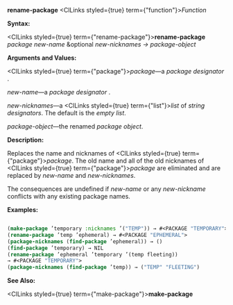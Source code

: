 **rename-package** <ClLinks styled={true} term={"function"}><i>Function</i></ClLinks> 



**Syntax:** 



<ClLinks styled={true} term={"rename-package"}><b>rename-package</b></ClLinks> *package new-name* &amp;optional *new-nicknames → package-object* 



**Arguments and Values:** 



<ClLinks styled={true} term={"package"}><i>package</i></ClLinks>—a *package designator* . 



*new-name*—a *package designator* . 



*new-nicknames*—a <ClLinks styled={true} term={"list"}><i>list</i></ClLinks> of *string designators*. The default is the *empty list*. 



*package-object*—the renamed *package object*. 



**Description:** 



Replaces the name and nicknames of <ClLinks styled={true} term={"package"}><i>package</i></ClLinks>. The old name and all of the old nicknames of <ClLinks styled={true} term={"package"}><i>package</i></ClLinks> are eliminated and are replaced by *new-name* and *new-nicknames*. 



The consequences are undefined if *new-name* or any *new-nickname* conflicts with any existing package names. 







 



 



**Examples:**
```lisp

(make-package ’temporary :nicknames ’("TEMP")) → #<PACKAGE "TEMPORARY"> 
(rename-package ’temp ’ephemeral) → #<PACKAGE "EPHEMERAL"> 
(package-nicknames (find-package ’ephemeral)) → () 
(find-package ’temporary) → NIL 
(rename-package ’ephemeral ’temporary ’(temp fleeting)) 
→ #<PACKAGE "TEMPORARY"> 
(package-nicknames (find-package ’temp)) → ("TEMP" "FLEETING") 

```
**See Also:** 



<ClLinks styled={true} term={"make-package"}><b>make-package</b></ClLinks> 



